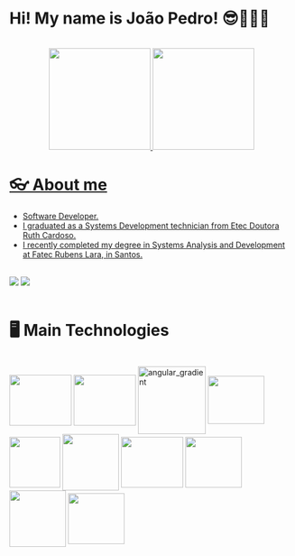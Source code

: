 
# Hi! My name is João Pedro! 😎👨🏽‍💻

<br>

<div align="center">
  <a href="https://github.com/JPedro759">
  <img height="180em" src="https://github-readme-stats.vercel.app/api?username=JPedro759&show_icons=true&theme=tokyonight"/>
  <img height="180em" src="https://github-readme-stats.vercel.app/api/top-langs/?username=JPedro759&layout=compact&langs_count=7&theme=tokyonight"/>
</div>

# 👓 About me
<div>
  <ul>
    <li>Software Developer.</li>
    <li>I graduated as a Systems Development technician from Etec Doutora Ruth Cardoso.</li>
    <li>I recently completed my degree in Systems Analysis and Development at Fatec Rubens Lara, in Santos.</li>
  </ul>
  <br>
  <a href="https://www.linkedin.com/in/joão-pedro-melo-65678322b" target="_blank"><img src="https://img.shields.io/badge/-LinkedIn-%230077B5?style=for-the-badge&logo=linkedin&logoColor=white" target="_blank"></a>
  <a href = "mailto:joaopedromeloo03@gmail.com"><img src="https://img.shields.io/badge/-Gmail-%23333?style=for-the-badge&logo=gmail&logoColor=white" target="_blank"></a>
</div>

<br>

# 🖥️ Main Technologies
<div style="display: inline_block">
 <br>
  <img align="center" height="90" width="110" src="https://cdn.jsdelivr.net/gh/devicons/devicon/icons/javascript/javascript-original.svg" />
  <img align="center" height="90" width="110" src="https://cdn.jsdelivr.net/gh/devicons/devicon/icons/typescript/typescript-original.svg" />
  <img align="center" height="120" width="120" alt="angular_gradient" src="https://github.com/JPedro759/JPedro759/assets/77515431/5678c171-4d02-414c-8304-c76c704e4368">
  <img align="center" height="85" width="100" src="https://cdn.jsdelivr.net/gh/devicons/devicon@latest/icons/android/android-plain-wordmark.svg" />
  <img align="center" height="90" width="90" src="https://cdn.jsdelivr.net/gh/devicons/devicon@latest/icons/java/java-original-wordmark.svg" />      
  <img align="center" height="100" width="100" src="https://cdn.jsdelivr.net/gh/devicons/devicon@latest/icons/kotlin/kotlin-original.svg" />
  <img align="center" height="90" width="110" src="https://cdn.jsdelivr.net/gh/devicons/devicon@latest/icons/jetpackcompose/jetpackcompose-original.svg" />
  <img align="center" height="90" width="100" src="https://cdn.jsdelivr.net/gh/devicons/devicon@latest/icons/firebase/firebase-original.svg" />
  <img align="center" height="100" width="100" src="https://cdn.jsdelivr.net/gh/devicons/devicon@latest/icons/mysql/mysql-original-wordmark.svg" />   
  <img align="center" height="90" width="100" src="https://cdn.jsdelivr.net/gh/devicons/devicon@latest/icons/androidstudio/androidstudio-original.svg" />
</div>
